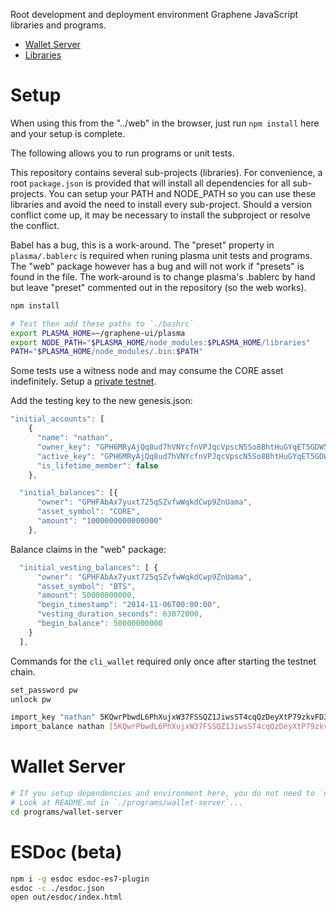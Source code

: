 Root development and deployment environment Graphene JavaScript libraries and programs.

* [Wallet Server](./programs/wallet-server)
* [Libraries](./libraries/@graphene)

# Setup

When using this from the "../web" in the browser, just run `npm install` here and your setup is complete.

The following allows you to run programs or unit tests.

This repository contains several sub-projects (libraries).  For convenience, a root `package.json` is provided that will install all dependencies for all sub-projects.  You can setup your PATH and NODE_PATH so you can use these libraries and avoid the need to install every sub-project.  Should a version conflict come up, it may be necessary to install the subproject or resolve the conflict.

Babel has a bug, this is a work-around.  The "preset" property in `plasma/.bablerc` is required when runing plasma unit tests and programs.  The "web" package however has a bug and will not work if "presets" is found in the file.  The work-around is to change plasma's .bablerc by hand but leave "preset" commented out in the repository (so the web works).


```bash
npm install

# Test then add these paths to `./bashrc`
export PLASMA_HOME=~/graphene-ui/plasma
export NODE_PATH="$PLASMA_HOME/node_modules:$PLASMA_HOME/libraries"
PATH="$PLASMA_HOME/node_modules/.bin:$PATH"
```

Some tests use a witness node and may consume the CORE asset indefinitely.  Setup a [private testnet](https://github.com/cryptonomex/graphene/wiki/private-testnet).  


Add the testing key to the new genesis.json:
```js
"initial_accounts": [
    {
      "name": "nathan",
      "owner_key": "GPH6MRyAjQq8ud7hVNYcfnVPJqcVpscN5So8BhtHuGYqET5GDW5CV",
      "active_key": "GPH6MRyAjQq8ud7hVNYcfnVPJqcVpscN5So8BhtHuGYqET5GDW5CV",
      "is_lifetime_member": false
    },
```
```js
  "initial_balances": [{
      "owner": "GPHFAbAx7yuxt725qSZvfwWqkdCwp9ZnUama",
      "asset_symbol": "CORE",
      "amount": "1000000000000000"
    },
```
Balance claims in the "web" package:
```js
  "initial_vesting_balances": [ {
      "owner": "GPHFAbAx7yuxt725qSZvfwWqkdCwp9ZnUama",
      "asset_symbol": "BTS",
      "amount": 50000000000,
      "begin_timestamp": "2014-11-06T00:00:00",
      "vesting_duration_seconds": 63072000,
      "begin_balance": 50000000000
    }
  ],
```

Commands for the `cli_wallet` required only once after starting the testnet chain.
```bash
set_password pw
unlock pw

import_key "nathan" 5KQwrPbwdL6PhXujxW37FSSQZ1JiwsST4cqQzDeyXtP79zkvFD3
import_balance nathan [5KQwrPbwdL6PhXujxW37FSSQZ1JiwsST4cqQzDeyXtP79zkvFD3] true
```


# Wallet Server
```bash
# If you setup dependencies and environment here, you do not need to `npm install` again.
# Look at README.md in `./programs/wallet-server`...
cd programs/wallet-server
```

# ESDoc (beta)
```bash
npm i -g esdoc esdoc-es7-plugin
esdoc -c ./esdoc.json
open out/esdoc/index.html
```
